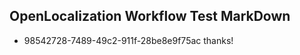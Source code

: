 ## OpenLocalization Workflow Test MarkDown
* 98542728-7489-49c2-911f-28be8e9f75ac thanks!

<!--HONumber=Jul16_HO4-->


